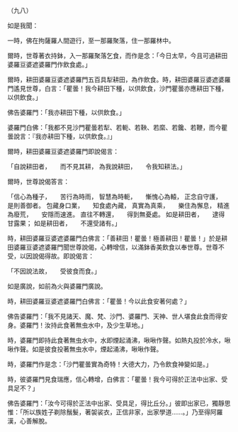 （九八）

如是我聞：

一時，佛在拘薩羅人間遊行，至一那羅聚落，住一那羅林中。

爾時，世尊著衣持鉢，入一那羅聚落乞食，而作是念：「今日太早，今且可過耕田婆羅豆婆遮婆羅門作飲食處。」

爾時，耕田婆羅豆婆遮婆羅門五百具犁耕田，為作飲食。時，耕田婆羅豆婆遮婆羅門遙見世尊，白言：「瞿曇！我今耕田下種，以供飲食，沙門瞿曇亦應耕田下種，以供飲食。」

佛告婆羅門：「我亦耕田下種，以供飲食。」

婆羅門白佛：「我都不見沙門瞿曇若犁、若軛、若鞅、若縻、若鑱、若鞭，而今瞿曇說言：『我亦耕田下種，以供飲食。』」

爾時，耕田婆羅豆婆遮婆羅門即說偈言：

「自說耕田者，　　而不見其耕，
為我說耕田，　　令我知耕法。」

爾時，世尊說偈答言：

「信心為種子，　　苦行為時雨，
智慧為時軛，　　慚愧心為轅，
正念自守護，　　是則善御者。
包藏身口業，　　知食處內藏，
真實為真乘，　　樂住為懈息，
精進為廢荒，　　安隱而速進。
直往不轉還，　　得到無憂處。
如是耕田者，　　逮得甘露果；
如是耕田者，　　不還受諸有。」

時，耕田婆羅豆婆遮婆羅門白佛言：「善耕田！瞿曇！極善耕田！瞿曇！」於是耕田婆羅豆婆遮婆羅門聞世尊說偈，心轉增信，以滿鉢香美飲食以奉世尊。世尊不受，以因說偈得故。即說偈言：

「不因說法故，　　受彼食而食。」

如是廣說，如前為火與婆羅門廣說。

時，耕田婆羅豆婆遮婆羅門白佛言：「瞿曇！今以此食安著何處？」

佛告婆羅門：「我不見諸天、魔、梵、沙門、婆羅門、天神、世人堪食此食而得安身。婆羅門！汝持此食著無虫水中，及少生草地。」

時，婆羅門即持此食著無虫水中，水即煙起涌沸，啾啾作聲。如熱丸投於冷水，啾啾作聲。如是彼食投著無虫水中，煙起涌沸，啾啾作聲。

時，婆羅門作是念：「沙門瞿曇實為奇特！大德大力，乃令飲食神變如是。」

時，彼婆羅門見食瑞應，信心轉增，白佛言：「瞿曇！我今可得於正法中出家、受具足不？」

佛告婆羅門：「汝今可得於正法中出家、受具足，得比丘分。」彼即出家已，獨靜思惟：「所以族姓子剃除鬚髮，著袈裟衣，正信非家，出家學道……。」乃至得阿羅漢，心善解脫。






